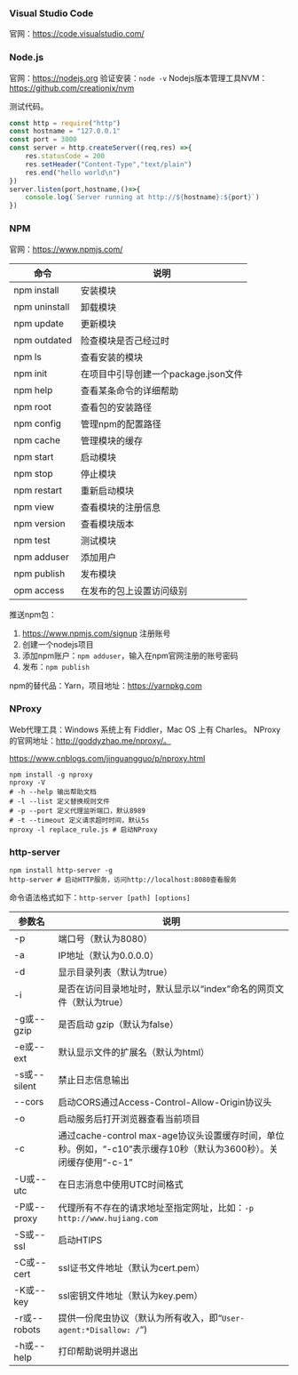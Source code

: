 ### Visual Studio Code

官网：https://code.visualstudio.com/

### Node.js

官网：https://nodejs.org
验证安装：`node -v`
Nodejs版本管理工具NVM：https://github.com/creationix/nvm

测试代码。
```js
const http = require("http")
const hostname = "127.0.0.1"
const port = 3000
const server = http.createServer((req,res) =>{
    res.statusCode = 200
    res.setHeader("Content-Type","text/plain")
    res.end("hello world\n")
})
server.listen(port,hostname,()=>{
    console.log(`Server running at http://${hostname}:${port}`)
})
```

### NPM

官网：https://www.npmjs.com/

| 命令 | 说明 |
| ---- | ---- |
| npm install | 安装模块 |
| npm uninstall | 卸载模块 |
| npm update | 更新模块 |
| npm outdated | 险查模块是否己经过时 |
| npm ls | 查看安装的模块 |
| npm init | 在项目中引导创建一个package.json文件 |
| npm help | 查看某条命令的详细帮助 |
| npm root | 查看包的安装路径 |
| npm config | 管理npm的配置路径 |
| npm cache | 管理模块的缓存 |
| npm start | 启动模块 |
| npm stop | 停止模块 |
| npm restart | 重新启动模块 |
| npm view | 查看模块的注册信息 |
| npm version | 查看模块版本 |
| npm test | 测试模块 |
| npm adduser | 添加用户 |
| npm publish | 发布模块 |
| opm access | 在发布的包上设置访问级别 |

推送npm包：
1. https://www.npmjs.com/signup 注册账号
2. 创建一个nodejs项目
3. 添加npm账户：`npm adduser`，输入在npm官网注册的账号密码
4. 发布：`npm publish`

npm的替代品：Yarn，项目地址：https://yarnpkg.com

### NProxy

Web代理工具：Windows 系统上有 Fiddler，Mac OS 上有 Charles。
NProxy 的官网地址：http://goddyzhao.me/nproxy/。

https://www.cnblogs.com/jinguangguo/p/nproxy.html

```shell
npm install -g nproxy
nproxy -V
# -h --help 输出帮助文档
# -l --list 定义替换规则文件
# -p --port 定义代理监听端口，默认8989
# -t --timeout 定义请求超时时间，默认5s
nproxy -l replace_rule.js # 启动NProxy
```

### http-server

```shell
npm install http-server -g
http-server # 启动HTTP服务，访问http://localhost:8080查看服务
```

命令语法格式如下：`http-server [path] [options]`

| 参数名 | 说明 |
| ---- | ---- |
| -p | 端口号（默认为8080） |
| -a | IP地址（默认为0.0.0.0） |
| -d | 显示目录列表（默认为true） |
| -i | 是否在访问目录地址时，默认显示以“index”命名的网页文件（默认为true） |
| -g或--gzip | 是否启动 gzip（默认为false） |
| -e或--ext | 默认显示文件的扩展名（默认为html） |
| -s或--silent | 禁止日志信息输出 |
| --cors | 启动CORS通过Access-Control-Allow-Origin协议头 |
| -o | 启动服务后打开浏览器查看当前项目 |
| -c | 通过cache-control max-age协议头设置缓存时间，单位秒。例如，“-c10”表示缓存10秒（默认为3600秒）。关闭缓存使用“-c-1” |
| -U或--utc | 在日志消息中使用UTC时间格式 |
| -P或--proxy | 代理所有不存在的请求地址至指定网址，比如：`-p http://www.hujiang.com` |
| -S或--ssl | 启动HTIPS |
| -C或--cert | ssl证书文件地址（默认为cert.pem） |
| -K或--key | ssl密钥文件地址（默认为key.pem） |
| -r或--robots | 提供一份爬虫协议（默认为所有收入，即“`User-agent:*Disallow: /`”) |
| -h或--help | 打印帮助说明并退出 |
